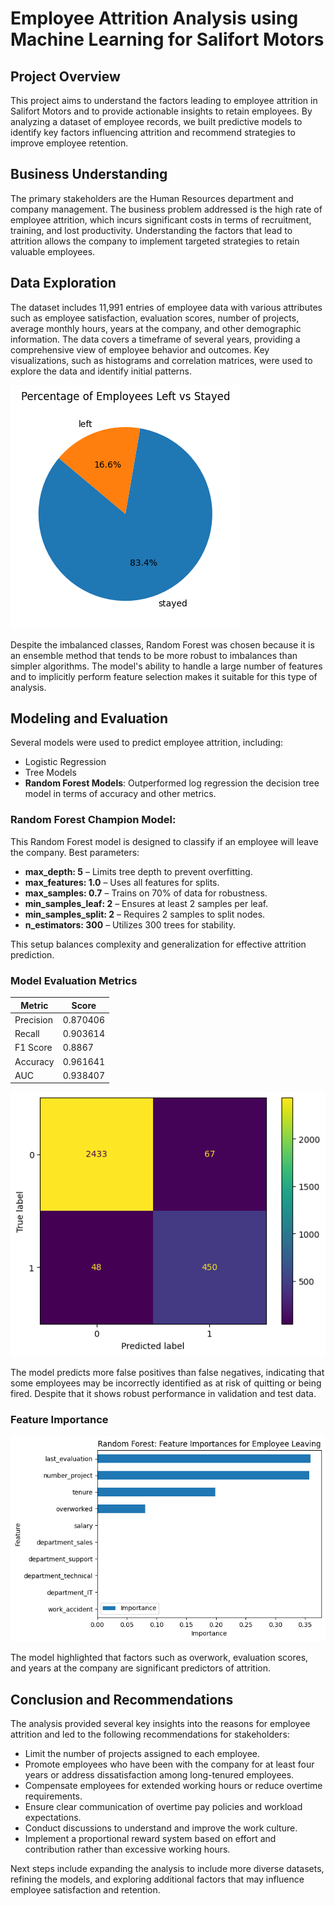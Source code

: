 # Employee Attrition Analysis using Machine Learning for Salifort Motors

## Project Overview
This project aims to understand the factors leading to employee attrition in Salifort Motors and to provide actionable insights to retain employees. By analyzing a dataset of employee records, we built predictive models to identify key factors influencing attrition and recommend strategies to improve employee retention.

## Business Understanding
The primary stakeholders are the Human Resources department and company management. The business problem addressed is the high rate of employee attrition, which incurs significant costs in terms of recruitment, training, and lost productivity. Understanding the factors that lead to attrition allows the company to implement targeted strategies to retain valuable employees.

## Data Exploration
The dataset includes 11,991 entries of employee data with various attributes such as employee satisfaction, evaluation scores, number of projects, average monthly hours, years at the company, and other demographic information. The data covers a timeframe of several years, providing a comprehensive view of employee behavior and outcomes. Key visualizations, such as histograms and correlation matrices, were used to explore the data and identify initial patterns.

![alt text](images/class_balance.png)


  Despite the imbalanced classes, Random Forest was chosen because it is an ensemble method that tends to be more robust to imbalances than simpler algorithms. The model's ability to handle a large number of features and to implicitly perform feature selection makes it suitable for this type of analysis.

## Modeling and Evaluation
Several models were used to predict employee attrition, including:
- Logistic Regression
- Tree Models
- **Random Forest Models**: Outperformed log regression the decision tree model in terms of accuracy and other metrics.

### **Random Forest Champion Model:**
  
This Random Forest model is designed to classify if an employee will leave the company. 
Best parameters:
- **max_depth: 5** – Limits tree depth to prevent overfitting.
- **max_features: 1.0** – Uses all features for splits.
- **max_samples: 0.7** – Trains on 70% of data for robustness.
- **min_samples_leaf: 2** – Ensures at least 2 samples per leaf.
- **min_samples_split: 2** – Requires 2 samples to split nodes.
- **n_estimators: 300** – Utilizes 300 trees for stability.

This setup balances complexity and generalization for effective attrition prediction.

### **Model Evaluation Metrics**

| Metric     | Score    |
|------------|----------|
| Precision  | 0.870406 |
| Recall     | 0.903614 |
| F1 Score   | 0.8867   |
| Accuracy   | 0.961641 |
| AUC        | 0.938407 |

  ![alt text](images/champion_rf_cm.png)
  
The model predicts more false positives than false negatives, indicating that some employees may be incorrectly identified as at risk of quitting or being fired. Despite that it shows robust performance in validation and test data. 


### **Feature Importance**

  ![alt text](images/champion_rf_feature_importance.png)
  
The model highlighted that factors such as overwork, evaluation scores, and years at the company are significant predictors of attrition.

## Conclusion and Recommendations

The analysis provided several key insights into the reasons for employee attrition and led to the following recommendations for stakeholders:

- Limit the number of projects assigned to each employee.
- Promote employees who have been with the company for at least four years or address dissatisfaction among long-tenured employees.
- Compensate employees for extended working hours or reduce overtime requirements.
- Ensure clear communication of overtime pay policies and workload expectations.
- Conduct discussions to understand and improve the work culture.
- Implement a proportional reward system based on effort and contribution rather than excessive working hours.

Next steps include expanding the analysis to include more diverse datasets, refining the models, and exploring additional factors that may influence employee satisfaction and retention.

